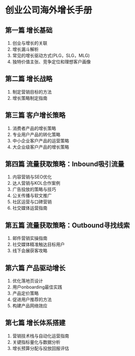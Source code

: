 # 创业公司海外增长手册

## 第一篇 增长基础
1. 创业与增长的关联
2. 增长漏斗解析
3. 常见的增长驱动方式(PLG，SLG，MLG)
4. 独特价值主张、竞争定位和理想客户画像

## 第二篇 增长战略
1. 制定营销目标的方法
2. 增长策略制定指南

## 第三篇 客户增长策略
1. 消费者产品的增长策略
2. 专业用户产品的转化策略
3. 中小企业客户产品的运营策略
4. 大企业级客户产品的增长策略

## 第四篇 流量获取策略：Inbound吸引流量
1. 内容营销与SEO优化
2. 达人营销与KOL合作案例
3. 广告投放的策略与技巧
4. 公关传播与软文推广
5. 社区运营与口碑营销
6. 社交媒体运营指南

## 第五篇 流量获取策略：Outbound寻找线索
1. 邮件营销实操指南
2. 社交媒体精准触达目标用户
3. 线下会展获客攻略

## 第六篇 产品驱动增长
1. 优化落地页设计
2. 用户onboarding最佳实践
3. 产品定价策略
4. 促进用户推荐的方法
5. 构建产品网络效应

## 第七篇 增长体系搭建
1. 营销技术栈与自动化运营指南
2. 关键指标量化与数据分析
3. 增长预算分配与投放回报评估
